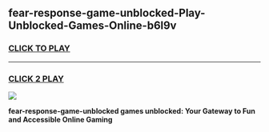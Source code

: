 
## fear-response-game-unblocked-Play-Unblocked-Games-Online-b6l9v
<h3>
<a href="https://premium76.site?title=fear-response-game-unblocked&ref=24A">CLICK TO PLAY</a></h3>
<hr>

<h3>
<a href="https://premium76.site?title=fear-response-game-unblocked&ref=24A">CLICK 2 PLAY</a>
  
</h3>

<a href="https://premium76.site?title=fear-response-game-unblocked&ref=24A"><img src="https://clearcache.store/games.png"></a>


**fear-response-game-unblocked games unblocked: Your Gateway to Fun and Accessible Online Gaming**
